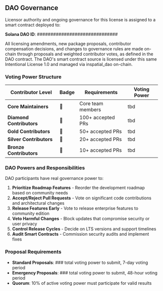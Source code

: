 
## DAO Governance

Licensor authority and ongoing governance for this license is assigned to a smart contract deployed to:

**Solana DAO ID**: ##############################

All licensing amendments, new package proposals, contributor compensation decisions, and changes to governance rules are made on-chain through proposals and weighted contributor votes, as defined in the DAO contract. The DAO's smart contract source is licensed under this same Intentional License 1.0 and managed via inspatial_dao on-chain.

### Voting Power Structure

| Contributor Level | Badge | Requirements | Voting Power |
|-------------------|-------|--------------|--------------|
| **Core Maintainers** | 🌟 | Core team members | tbd |
| **Diamond Contributors** | 💎 | 100+ accepted PRs | tbd |
| **Gold Contributors** | 🥇 | 50+ accepted PRs | tbd |
| **Silver Contributors** | 🥈 | 20+ accepted PRs | tbd |
| **Bronze Contributors** | 🥉 | 10+ accepted PRs | tbd |

### DAO Powers and Responsibilities

DAO participants have real governance power to:

1. **Prioritize Roadmap Features** - Reorder the development roadmap based on community needs
2. **Accept/Reject Pull Requests** - Vote on significant code contributions and architectural changes
3. **Release Features Early** - Vote to release enterprise features to community edition
4. **Veto Harmful Changes** - Block updates that compromise security or user privacy
5. **Control Release Cycles** - Decide on LTS versions and support timelines
6. **Audit Smart Contracts** - Commission security audits and implement fixes

### Proposal Requirements

- **Standard Proposals**: ### total voting power to submit, 7-day voting period
- **Emergency Proposals**: ### total voting power to submit, 48-hour voting period
- **Quorum**: 10% of active voting power must participate for valid results
